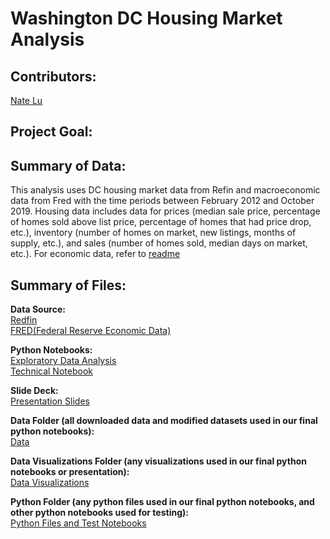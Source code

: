 # Washington DC Housing Market Analysis

## Contributors: 

[Nate Lu](https://github.com/iuniorhsiung)


## Project Goal:


## Summary of Data:

This analysis uses DC housing market data from Refin and macroeconomic data from Fred with the time periods between February 2012 and October 2019. Housing data includes data for prices (median sale price, percentage of homes sold above list price, percentage of homes that had price drop, etc.), inventory (number of homes on market, new listings, months of supply, etc.), and sales (number of homes sold, median days on market, etc.). For economic data, refer to [readme](https://github.com/iuniorhsiung/mod4_project_DC_housing_price/blob/master/data/readme.md)

## Summary of Files:

**Data Source:**
<br>
[Redfin](https://www.redfin.com/blog/data-center)
<br>
[FRED(Federal Reserve Economic Data)](https://fred.stlouisfed.org/)

**Python Notebooks:**
<br>
[Exploratory Data Analysis]()
<br>
[Technical Notebook]()

**Slide Deck:**
<br>
[Presentation Slides]()

**Data Folder (all downloaded data and modified datasets used in our final python notebooks):**
<br>
[Data]()

**Data Visualizations Folder (any visualizations used in our final python notebooks or presentation):**
<br>
[Data Visualizations]()

**Python Folder (any python files used in our final python notebooks, and other python notebooks used for testing):**
<br>
[Python Files and Test Notebooks]()
